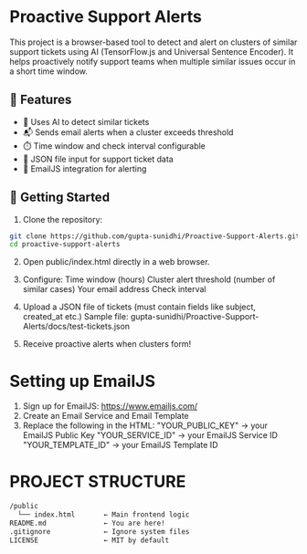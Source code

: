 # Proactive Support Alerts

This project is a browser-based tool to detect and alert on clusters of similar support tickets using AI (TensorFlow.js and Universal Sentence Encoder). It helps proactively notify support teams when multiple similar issues occur in a short time window.

## 🌟 Features

- 🧠 Uses AI to detect similar tickets
- 📬 Sends email alerts when a cluster exceeds threshold
- ⏱️ Time window and check interval configurable
- 📂 JSON file input for support ticket data
- 💌 EmailJS integration for alerting

## 🚀 Getting Started

1. Clone the repository:

```bash
git clone https://github.com/gupta-sunidhi/Proactive-Support-Alerts.git
cd proactive-support-alerts
```

2. Open public/index.html directly in a web browser.

3. Configure:
       Time window (hours)
       Cluster alert threshold (number of similar cases)
       Your email address
       Check interval

4. Upload a JSON file of tickets (must contain fields like subject, created_at etc.)
          Sample file: gupta-sunidhi/Proactive-Support-Alerts/docs/test-tickets.json

6. Receive proactive alerts when clusters form!

# Setting up EmailJS
1. Sign up for EmailJS: https://www.emailjs.com/
2. Create an Email Service and Email Template
3. Replace the following in the HTML:
          "YOUR_PUBLIC_KEY" → your EmailJS Public Key
          "YOUR_SERVICE_ID" → your EmailJS Service ID
          "YOUR_TEMPLATE_ID" → your EmailJS Template ID

  

# PROJECT STRUCTURE

```bash
/public
  └── index.html       ← Main frontend logic
README.md              ← You are here!
.gitignore             ← Ignore system files
LICENSE                ← MIT by default
```




